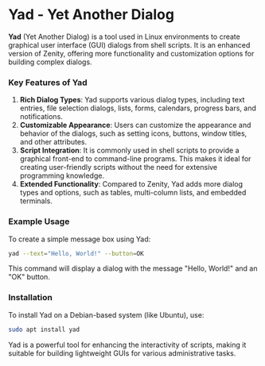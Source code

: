 # Yad - Yet Another Dialog

**Yad** (Yet Another Dialog) is a tool used in Linux environments to create graphical user interface (GUI) dialogs from shell scripts. It is an enhanced version of Zenity, offering more functionality and customization options for building complex dialogs.

### Key Features of Yad

1. **Rich Dialog Types**: Yad supports various dialog types, including text entries, file selection dialogs, lists, forms, calendars, progress bars, and notifications.
2. **Customizable Appearance**: Users can customize the appearance and behavior of the dialogs, such as setting icons, buttons, window titles, and other attributes.
3. **Script Integration**: It is commonly used in shell scripts to provide a graphical front-end to command-line programs. This makes it ideal for creating user-friendly scripts without the need for extensive programming knowledge.
4. **Extended Functionality**: Compared to Zenity, Yad adds more dialog types and options, such as tables, multi-column lists, and embedded terminals.

### Example Usage

To create a simple message box using Yad:

```bash
yad --text="Hello, World!" --button=OK
```

This command will display a dialog with the message "Hello, World!" and an "OK" button.

### Installation

To install Yad on a Debian-based system (like Ubuntu), use:

```bash
sudo apt install yad
```

Yad is a powerful tool for enhancing the interactivity of scripts, making it suitable for building lightweight GUIs for various administrative tasks.

```
